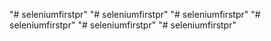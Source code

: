 "# seleniumfirstpr" 
"# seleniumfirstpr" 
"# seleniumfirstpr" 
"# seleniumfirstpr" 
"# seleniumfirstpr" 
"# seleniumfirstpr" 
